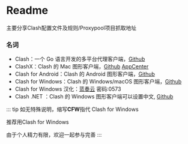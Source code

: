 # Readme

主要分享Clash配置文件及规则/Proxypool项目抓取地址


### 名词

- Clash：一个 Go 语言开发的多平台代理客户端，[Github](https://github.com/Dreamacro/clash)
- ClashX：Clash 的 Mac 图形客户端，[Github](https://github.com/yichengchen/clashX)  [AppCenter](https://install.appcenter.ms/users/clashx/apps/clashx-pro/distribution_groups/public)
- Clash for Android：Clash 的 Android 图形客户端，[Github](https://github.com/Kr328/ClashForAndroid)
- Clash for Windows：Clash 的 Windows/macOS 图形客户端，[Github](https://github.com/Fndroid/clash_for_windows_pkg)
- Clash for Windows 汉化：[蓝奏云](https://shenweb.lanzous.com/b00ueejle) 密码:0573
- Clash .NET ：Clash 的 Windows 图形客户端可以设置中文, [Github](https://github.com/ClashDotNetFramework/ClashDotNetFramework/releases/)

::: tip
如无特殊说明，缩写**CFW**指代 Clash for Windows

推荐用Clash for Windows

由于个人精力有限，欢迎一起参与完善
:::
